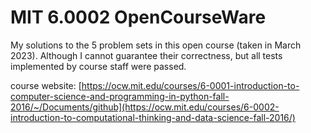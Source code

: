 # MIT 6.0002 OpenCourseWare

My solutions to the 5 problem sets in this open course (taken in March 2023). Although I cannot guarantee their correctness, but all tests implemented by course staff were passed.

course website: [https://ocw.mit.edu/courses/6-0001-introduction-to-computer-science-and-programming-in-python-fall-2016/~/Documents/github](https://ocw.mit.edu/courses/6-0002-introduction-to-computational-thinking-and-data-science-fall-2016/)
